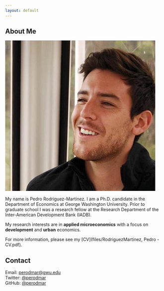 ```yaml
---
layout: default
---
```


## About Me

<img class="profile-picture" src="files/photo.jpg">
 
My name is Pedro Rodriguez-Martinez. I am a Ph.D. candidate in the Department of Economics at George Washington University. Prior to graduate school I was a research fellow at the Research Department of the Inter-American Development Bank (IADB).

My research interests are in **applied microeconomics** with a focus on **development** and **urban** economics.

For more information, please see my [CV](files/RodriguezMartinez, Pedro - CV.pdf).

## Contact

<p style="margin: 0;">Email: <a href="mailto:perodmar@gwu.edu">perodmar@gwu.edu</a></p>
<p style="margin: 0;">Twitter: <a href="https://twitter.com/perodmar">@perodmar</a></p>
<p style="margin: 0;">GitHub: <a href="https://github.com/perodmar">@perodmar</a></p>
